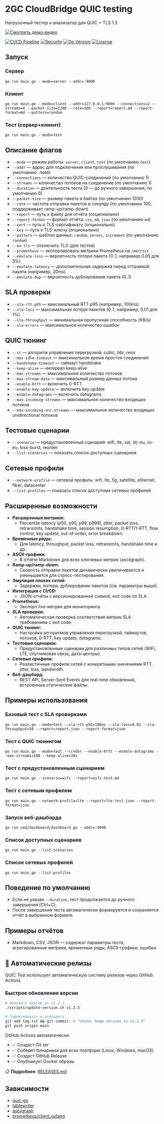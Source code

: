 
# 2GC CloudBridge QUIC testing

Нагрузочный тестер и анализатор для QUIC + TLS 1.3

[![Смотреть демо-видео](https://customer-aedqzjrbponeadcg.cloudflarestream.com/d31af3803090bcb58597de9fe685a746/thumbnails/thumbnail.jpg)](https://customer-aedqzjrbponeadcg.cloudflarestream.com/d31af3803090bcb58597de9fe685a746/watch)

[![CI/CD Pipeline](https://github.com/cloudbridge-relay-installer/quic-test/workflows/QUIC%20Test%20Pipeline/badge.svg)](https://github.com/cloudbridge-relay-installer/quic-test/actions)
[![Security](https://github.com/cloudbridge-relay-installer/quic-test/workflows/CodeQL%20Security%20Analysis/badge.svg)](https://github.com/cloudbridge-relay-installer/quic-test/security)
[![Go Version](https://img.shields.io/badge/Go-1.21-blue.svg)](https://golang.org/)
[![License](https://img.shields.io/badge/License-Apache%202.0-green.svg)](LICENSE)

## Запуск

### Сервер
```
go run main.go --mode=server --addr=:9000
```

### Клиент
```
go run main.go --mode=client --addr=127.0.0.1:9000 --connections=2 --streams=4 --packet-size=1200 --rate=100 --report=report.md --report-format=md --pattern=random
```

### Тест (сервер+клиент)
```
go run main.go --mode=test
```

## Описание флагов
- `--mode` — режим работы: `server`, `client`, `test` (по умолчанию `test`)
- `--addr` — адрес для подключения или прослушивания (по умолчанию `:9000`)
- `--connections` — количество QUIC-соединений (по умолчанию 1)
- `--streams` — количество потоков на соединение (по умолчанию 1)
- `--duration` — длительность теста (0 — до ручного завершения, по умолчанию 0)
- `--packet-size` — размер пакета в байтах (по умолчанию 1200)
- `--rate` — частота отправки пакетов в секунду (по умолчанию 100, поддерживает ramp-up/ramp-down)
- `--report` — путь к файлу для отчёта (опционально)
- `--report-format` — формат отчёта: `csv`, `md`, `json` (по умолчанию `md`)
- `--cert` — путь к TLS-сертификату (опционально)
- `--key` — путь к TLS-ключу (опционально)
- `--pattern` — шаблон данных: `random`, `zeroes`, `increment` (по умолчанию `random`)
- `--no-tls` — отключить TLS (для тестов)
- `--prometheus` — экспортировать метрики Prometheus на `/metrics`
- `--emulate-loss` — вероятность потери пакета (0..1, например 0.05 для 5%)
- `--emulate-latency` — дополнительная задержка перед отправкой пакета (например, 20ms)
- `--emulate-dup` — вероятность дублирования пакета (0..1)

## SLA проверки
- `--sla-rtt-p95` — максимальный RTT p95 (например, 100ms)
- `--sla-loss` — максимальная потеря пакетов (0..1, например, 0.01 для 1%)
- `--sla-throughput` — минимальная пропускная способность (KB/s)
- `--sla-errors` — максимальное количество ошибок

## QUIC тюнинг
- `--cc` — алгоритм управления перегрузкой: cubic, bbr, reno
- `--max-idle-timeout` — максимальное время простоя соединения
- `--handshake-timeout` — таймаут handshake
- `--keep-alive` — интервал keep-alive
- `--max-streams` — максимальное количество потоков
- `--max-stream-data` — максимальный размер данных потока
- `--enable-0rtt` — включить 0-RTT
- `--enable-key-update` — включить key update
- `--enable-datagrams` — включить datagrams
- `--max-incoming-streams` — максимальное количество входящих потоков
- `--max-incoming-uni-streams` — максимальное количество входящих unidirectional потоков

## Тестовые сценарии
- `--scenario` — предустановленный сценарий: wifi, lte, sat, dc-eu, ru-eu, loss-burst, reorder
- `--list-scenarios` — показать список доступных сценариев

## Сетевые профили
- `--network-profile` — сетевой профиль: wifi, lte, 5g, satellite, ethernet, fiber, datacenter
- `--list-profiles` — показать список доступных сетевых профилей

## Расширенные возможности
- **Расширенные метрики:**
  - Percentile latency (p50, p95, p99, p999), jitter, packet loss, retransmits, handshake time, session resumption, 0-RTT/1-RTT, flow control, key update, out-of-order, error breakdown.
- **Временные ряды:**
  - Для latency, throughput, packet loss, retransmits, handshake time и др.
- **ASCII-графики:**
  - В отчёте Markdown для всех ключевых метрик (asciigraph).
- **Ramp-up/ramp-down:**
  - Скорость отправки пакетов динамически увеличивается и уменьшается для стресс-тестирования.
- **Эмуляция плохих сетей:**
  - Задержки, потери, дублирование пакетов (см. параметры выше).
- **Интеграция с CI/CD:**
  - JSON-отчёты с версионированной схемой, exit code по SLA.
- **Prometheus:**
  - Экспорт live-метрик для мониторинга.
- **SLA проверки:**
  - Автоматическая проверка соответствия метрик SLA требованиям с exit code.
- **QUIC тюнинг:**
  - Настройка алгоритмов управления перегрузкой, таймаутов, потоков, 0-RTT, key update, datagrams.
- **Тестовые сценарии:**
  - Предустановленные сценарии для различных типов сетей (WiFi, LTE, спутниковая связь, дата-центры).
- **Сетевые профили:**
  - Реалистичные профили сетей с конкретными значениями RTT, jitter, loss, bandwidth.
- **Веб-дашборд:**
  - REST API, Server-Sent Events для real-time обновлений, встроенные статические файлы.

## Примеры использования

### Базовый тест с SLA проверками
```
go run main.go --mode=test --sla-rtt-p95=100ms --sla-loss=0.01 --sla-throughput=50 --report=report.json --report-format=json
```

### Тест с QUIC тюнингом
```
go run main.go --mode=test --cc=bbr --enable-0rtt --enable-datagrams --max-streams=100 --keep-alive=30s
```

### Тест с предустановленным сценарием
```
go run main.go --scenario=wifi --report=wifi-test.md
```

### Тест с сетевым профилем
```
go run main.go --network-profile=lte --report=lte-test.json --report-format=json
```

### Запуск веб-дашборда
```
go run cmd/dashboard/dashboard.go --addr=:9990
```

### Список доступных сценариев
```
go run main.go --list-scenarios
```

### Список сетевых профилей
```
go run main.go --list-profiles
```

## Поведение по умолчанию
- Если не указан `--duration`, тест продолжается до ручного завершения (Ctrl+C).
- После завершения теста автоматически формируется и сохраняется отчёт в выбранном формате.

## Примеры отчётов
- Markdown, CSV, JSON — содержат параметры теста, агрегированные метрики, временные ряды, ASCII-графики, ошибки.

## 🚀 Автоматические релизы

QUIC Test использует автоматическую систему релизов через GitHub Actions.

### Быстрое обновление версии
```bash
# Обновить версию до v1.2.3
./scripts/update-version.sh v1.2.3

# Зафиксировать и отправить
git add tag.txt && git commit -m "chore: bump version to v1.2.3"
git push origin main
```

GitHub Actions автоматически:
- ✅ Создаст Git тег
- ✅ Соберет бинарники для всех платформ (Linux, Windows, macOS)
- ✅ Создаст GitHub Release
- ✅ Опубликует Docker образы

📋 **Подробнее**: [RELEASES.md](RELEASES.md)

## Зависимости
- [quic-go](https://github.com/lucas-clemente/quic-go)
- [tablewriter](https://github.com/olekukonko/tablewriter)
- [asciigraph](https://github.com/guptarohit/asciigraph)
- [prometheus/client_golang](https://github.com/prometheus/client_golang)
